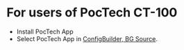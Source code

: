 # For users of PocTech CT-100

- Install PocTech App
- Select PocTech App in [ConfigBuilder, BG Source](../Configuration/Config-Builder.md#bg-source).

